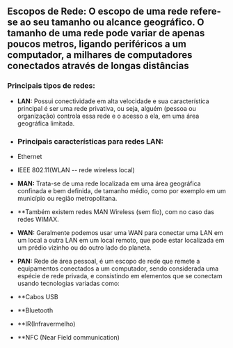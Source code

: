 
## **Escopos de Rede:** O escopo de uma rede refere-se ao seu tamanho ou alcance geográfico. O tamanho de uma rede pode variar de apenas poucos metros, ligando periféricos a um computador, a milhares de computadores conectados através de longas distâncias


### **Principais tipos de redes:**

- **LAN:** Possui conectividade em alta velocidade e sua característica principal é ser uma rede privativa, ou seja, alguém (pessoa ou organização) controla essa rede e o acesso a ela, em uma área geográfica limitada.

- ### **Principais características para redes LAN:**
 - Ethernet
- IEEE 802.11(WLAN -- rede wireless local)

- **MAN:** Trata-se de uma rede localizada em uma área geográfica confinada e bem definida, de tamanho médio, como por exemplo em um município ou região metropolitana.

- **Também existem redes MAN Wireless (sem fio), com no caso das redes WIMAX.

- **WAN:** Geralmente podemos usar uma WAN para conectar uma LAN em um local a outra LAN em um local remoto, que pode estar localizada em um prédio vizinho ou do outro lado do planeta.


- **PAN:** Rede de área pessoal, é um escopo de rede que remete a equipamentos conectados a um computador, sendo considerada uma espécie de rede privada, e consistindo em elementos que se conectam usando tecnologias variadas como:
- **Cabos USB
- **Bluetooth
- **IR(Infravermelho)
- **NFC (Near Field communication)